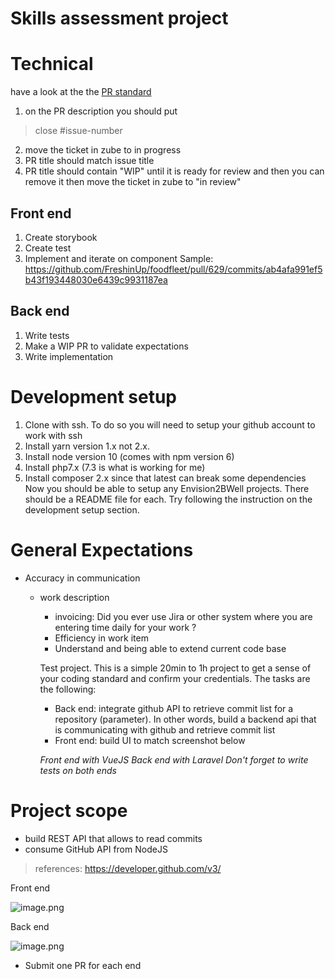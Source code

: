 # Skills assessment project

# Technical
have a look at the the [PR standard](https://github.com/FreshinUp/fresh-platform/blob/master/docs/pull-request-standards.md)
1. on the PR description you should put 
> close #issue-number
2. move the ticket in zube to in progress
3. PR title should match issue title
4. PR title should contain "WIP" until it is ready for review and then you can remove it then move the ticket in zube to "in review"

## Front end 
1. Create storybook
2. Create test
2. Implement and iterate on component
Sample: https://github.com/FreshinUp/foodfleet/pull/629/commits/ab4afa991ef5b43f193448030e6439c9931187ea

## Back end
1. Write tests
2. Make a WIP PR to validate expectations 
3. Write implementation

# Development setup
1. Clone with ssh. To do so you will need to setup your github account to work with ssh
2. Install yarn version 1.x not 2.x.
3. Install node version 10 (comes with npm version 6)
4. Install php7.x (7.3 is what is working for me)
5. Install composer 2.x since that latest can break some dependencies
Now you should be able to setup any Envision2BWell projects. There should be a README file for each. Try following the instruction on the development setup section.  

# General Expectations
- Accuracy in communication
  * work description
    * invoicing: Did you ever use Jira or other system where you are entering time daily for your work ?
    - Efficiency in work item
    - Understand and being able to extend current code base

    Test project. This is a simple 20min to 1h project to get a sense of your coding standard and confirm your credentials. The tasks are the following:
    - Back end: integrate github API to retrieve commit list for a repository (parameter). In other words, build a backend api that is communicating with github and retrieve commit list
    - Front end: build UI to match screenshot below

    *Front end with VueJS*
    *Back end with Laravel*
    *Don't forget to write tests on both ends*
# Project scope
- build REST API that allows to read commits
- consume GitHub API from NodeJS
> references: https://developer.github.com/v3/

Front end

![image.png](https://zube.io/files/freshinup/396b3e9aae9a2fe3b3d2393edd820da4-image.png)

Back end

![image.png](https://zube.io/files/freshinup/2eabe1e25ef28a227d179b095a3d1022-image.png)

- Submit one PR for each end
